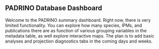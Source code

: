 ## PADRINO Database Dashboard

Welcome to the PADRINO summary dashboard. Right now, there is very limited functionality. You can explore how many species, IPMs, and publications there are as function of various grouping variables in the metadata table, as well explore interactive maps. The plan is to add basic analyses and projection diagnostics tabs in the coming days and weeks. 
